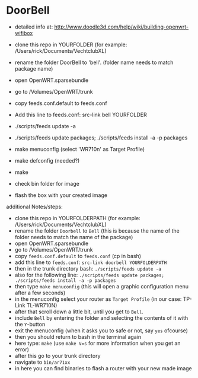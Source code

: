 DoorBell
========

- detailed info at: http://www.doodle3d.com/help/wiki/building-openwrt-wifibox

- clone this repo in YOURFOLDER (for example: /Users/rick/Documents/VechtclubXL)
- rename the folder DoorBell to 'bell'. (folder name needs to match package name)
- open OpenWRT.sparsebundle
- go to /Volumes/OpenWRT/trunk
- copy feeds.conf.default to feeds.conf
- Add this line to feeds.conf: src-link bell YOURFOLDER
- ./scripts/feeds update -a
- ./scripts/feeds update packages; ./scripts/feeds install -a -p packages
- make menuconfig
    (select 'WR710n' as Target Profile)
- make defconfig (needed?)
- make
- check bin folder for image
- flash the box with your created image


additional Notes/steps:

- clone this repo in YOURFOLDERPATH (for example: /Users/rick/Documents/VechtclubXL)
- rename the folder `Doorbell` to `Bell` (this is because the name of the folder needs to match the name of the package)
- open OpenWRT.sparsebundle
- go to /Volumes/OpenWRT/trunk
- copy `feeds.conf.default` to `feeds.conf` (cp in bash)
- add this line to `feeds.conf`: `src-link doorbell YOURFOLDERPATH`
- then in the trunk directory bash: `./scripts/feeds update -a`
- also for the following line: `./scripts/feeds update packages; ./scripts/feeds install -a -p packages`
- then type `make menuconfig` (this will open a graphic configuration menu after a few seconds)
- in the menuconfig select your router as `Target Profile` (in our case: TP-Link TL-WR710N)
- after that scroll down a little bit, until you get to `Bell`.
- include `Bell` by entering the folder and selecting the contents of it with the `Y`-button
- exit the menuconfig (when it asks you to safe or not, say `yes` ofcourse)
- then you should return to bash in the terminal again
- here type: `make` (use `make V=s` for more information when you get an error)
- after this go to your trunk directory
- navigate to `bin/ar71xx`
- in here you can find binaries to flash a router with your new made image